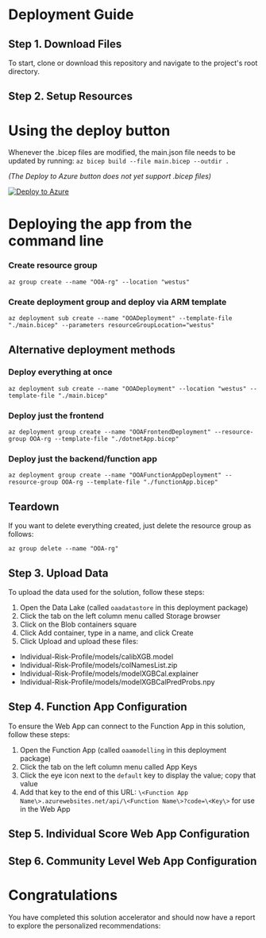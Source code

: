 # Deployment Guide

## Step 1. Download Files
To start, clone or download this repository and navigate to the project's root directory.

## Step 2. Setup Resources

# Using the deploy button
Whenever the .bicep files are modified, the main.json file needs to be updated by running:
`az bicep build --file main.bicep --outdir .`

*(The Deploy to Azure button does not yet support .bicep files)*

[![Deploy to Azure](https://aka.ms/deploytoazurebutton)](https://portal.azure.com/#create/Microsoft.Template/uri/https%3A%2F%2Fraw.githubusercontent.com%2Fnsmaassel%2FOverdose-Prevention-Solution-Accelerator%2Fmain%2Fmain.json)

# Deploying the app from the command line
### Create resource group
`az group create --name "OOA-rg" --location "westus"`

### Create deployment group and deploy via ARM template
<!-- Resource Group deploy -->
`az deployment sub create --name "OOADeployment" --template-file "./main.bicep" --parameters resourceGroupLocation="westus"`

## Alternative deployment methods
<!-- Subscription deploy -->
### Deploy everything at once ###
`az deployment sub create --name "OOADeployment" --location "westus" --template-file "./main.bicep"`

### Deploy just the frontend ###
`az deployment group create --name "OOAFrontendDeployment" --resource-group OOA-rg --template-file "./dotnetApp.bicep"`

### Deploy just the backend/function app ###
`az deployment group create --name "OOAFunctionAppDeployment" --resource-group OOA-rg --template-file "./functionApp.bicep"`

## Teardown
If you want to delete everything created, just delete the resource group as follows:
<!-- Delete everything -->
`az group delete --name "OOA-rg"`

## Step 3. Upload Data
To upload the data used for the solution, follow these steps:

1. Open the Data Lake (called `oaadatastore` in this deployment package)
1. Click the tab on the left column menu called Storage browser
1. Click on the Blob containers square
1. Click Add container, type in a name, and click Create
1. Click Upload and upload these files:
  - Individual-Risk-Profile/models/calibXGB.model
  - Individual-Risk-Profile/models/colNamesList.zip
  - Individual-Risk-Profile/models/modelXGBCal.explainer
  - Individual-Risk-Profile/models/modelXGBCalPredProbs.npy

## Step 4. Function App Configuration

To ensure the Web App can connect to the Function App in this solution, follow these steps:

1. Open the Function App (called `oaamodelling` in this deployment package)
1. Click the tab on the left column menu called App Keys
1. Click the eye icon next to the `default` key to display the value; copy that value
1. Add that key to the end of this URL: `\<Function App Name\>.azurewebsites.net/api/\<Function Name\>?code=\<Key\>` for use in the Web App

## Step 5. Individual Score Web App Configuration

## Step 6. Community Level Web App Configuration

# Congratulations
You have completed this solution accelerator and should now have a report to explore the personalized recommendations:


